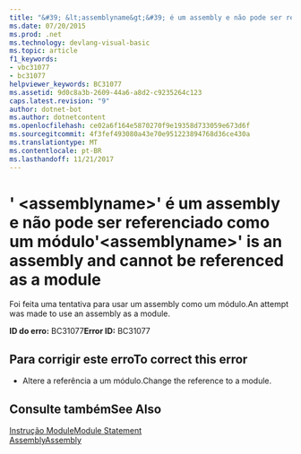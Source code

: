 ```yaml
---
title: "&#39; &lt;assemblyname&gt;&#39; é um assembly e não pode ser referenciado como um módulo"
ms.date: 07/20/2015
ms.prod: .net
ms.technology: devlang-visual-basic
ms.topic: article
f1_keywords:
- vbc31077
- bc31077
helpviewer_keywords: BC31077
ms.assetid: 9d0c8a3b-2609-44a6-a8d2-c9235264c123
caps.latest.revision: "9"
author: dotnet-bot
ms.author: dotnetcontent
ms.openlocfilehash: ce02a6f164e5870270f9e19358d733059e673d6f
ms.sourcegitcommit: 4f3fef493080a43e70e951223894768d36ce430a
ms.translationtype: MT
ms.contentlocale: pt-BR
ms.lasthandoff: 11/21/2017
---
```

# <a name="39ltassemblynamegt39-is-an-assembly-and-cannot-be-referenced-as-a-module"></a><span data-ttu-id="3796f-102">&#39; &lt;assemblyname&gt;&#39; é um assembly e não pode ser referenciado como um módulo</span><span class="sxs-lookup"><span data-stu-id="3796f-102">&#39;&lt;assemblyname&gt;&#39; is an assembly and cannot be referenced as a module</span></span>
<span data-ttu-id="3796f-103">Foi feita uma tentativa para usar um assembly como um módulo.</span><span class="sxs-lookup"><span data-stu-id="3796f-103">An attempt was made to use an assembly as a module.</span></span>  
  
 <span data-ttu-id="3796f-104">**ID do erro:** BC31077</span><span class="sxs-lookup"><span data-stu-id="3796f-104">**Error ID:** BC31077</span></span>  
  
## <a name="to-correct-this-error"></a><span data-ttu-id="3796f-105">Para corrigir este erro</span><span class="sxs-lookup"><span data-stu-id="3796f-105">To correct this error</span></span>  
  
-   <span data-ttu-id="3796f-106">Altere a referência a um módulo.</span><span class="sxs-lookup"><span data-stu-id="3796f-106">Change the reference to a module.</span></span>  
  
## <a name="see-also"></a><span data-ttu-id="3796f-107">Consulte também</span><span class="sxs-lookup"><span data-stu-id="3796f-107">See Also</span></span>  
 [<span data-ttu-id="3796f-108">Instrução Module</span><span class="sxs-lookup"><span data-stu-id="3796f-108">Module Statement</span></span>](../../visual-basic/language-reference/statements/module-statement.md)  
 [<span data-ttu-id="3796f-109">Assembly</span><span class="sxs-lookup"><span data-stu-id="3796f-109">Assembly</span></span>](../../visual-basic/language-reference/modifiers/assembly.md)
